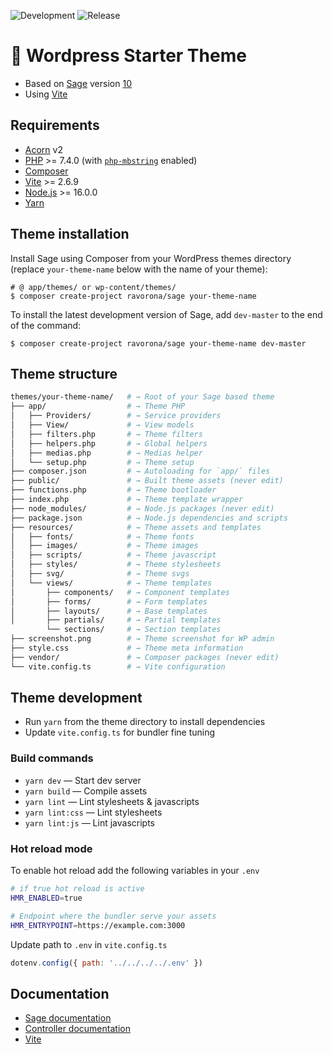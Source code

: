 ![Development](https://github.com/ravorona/sage/actions/workflows/develop.yml/badge.svg) ![Release](https://github.com/ravorona/sage/actions/workflows/publish.yml/badge.svg)

# 🧩 Wordpress Starter Theme

-   Based on [Sage](https://roots.io/sage/) version [10](https://github.com/roots/sage/)
-   Using [Vite](https://vitejs.dev)

## Requirements

-   [Acorn](https://docs.roots.io/acorn/2.x/installation/) v2
-   [PHP](https://secure.php.net/manual/en/install.php) >= 7.4.0 (with [`php-mbstring`](https://secure.php.net/manual/en/book.mbstring.php) enabled)
-   [Composer](https://getcomposer.org/download/)
-   [Vite](https://vitejs.dev) >= 2.6.9
-   [Node.js](http://nodejs.org/) >= 16.0.0
-   [Yarn](https://yarnpkg.com/en/docs/install)

## Theme installation

Install Sage using Composer from your WordPress themes directory (replace `your-theme-name` below with the name of your theme):

```shell
# @ app/themes/ or wp-content/themes/
$ composer create-project ravorona/sage your-theme-name
```

To install the latest development version of Sage, add `dev-master` to the end of the command:

```shell
$ composer create-project ravorona/sage your-theme-name dev-master
```

## Theme structure

```sh
themes/your-theme-name/   # → Root of your Sage based theme
├── app/                  # → Theme PHP
│   ├── Providers/        # → Service providers
│   ├── View/             # → View models
│   ├── filters.php       # → Theme filters
│   ├── helpers.php       # → Global helpers
│   ├── medias.php        # → Medias helper
│   └── setup.php         # → Theme setup
├── composer.json         # → Autoloading for `app/` files
├── public/               # → Built theme assets (never edit)
├── functions.php         # → Theme bootloader
├── index.php             # → Theme template wrapper
├── node_modules/         # → Node.js packages (never edit)
├── package.json          # → Node.js dependencies and scripts
├── resources/            # → Theme assets and templates
│   ├── fonts/            # → Theme fonts
│   ├── images/           # → Theme images
│   ├── scripts/          # → Theme javascript
│   ├── styles/           # → Theme stylesheets
│   ├── svg/              # → Theme svgs
│   └── views/            # → Theme templates
│       ├── components/   # → Component templates
│       ├── forms/        # → Form templates
│       ├── layouts/      # → Base templates
│       ├── partials/     # → Partial templates
        └── sections/     # → Section templates
├── screenshot.png        # → Theme screenshot for WP admin
├── style.css             # → Theme meta information
├── vendor/               # → Composer packages (never edit)
└── vite.config.ts        # → Vite configuration
```

## Theme development

-   Run `yarn` from the theme directory to install dependencies
-   Update `vite.config.ts` for bundler fine tuning

### Build commands

-   `yarn dev` — Start dev server
-   `yarn build` — Compile assets
-   `yarn lint` — Lint stylesheets & javascripts
-   `yarn lint:css` — Lint stylesheets
-   `yarn lint:js` — Lint javascripts

### Hot reload mode

To enable hot reload add the following variables in your `.env`

```sh
# if true hot reload is active
HMR_ENABLED=true

# Endpoint where the bundler serve your assets
HMR_ENTRYPOINT=https://example.com:3000
```

Update path to `.env` in `vite.config.ts`

```javascript
dotenv.config({ path: '../../../../.env' })
```

## Documentation

-   [Sage documentation](https://roots.io/sage/docs/)
-   [Controller documentation](https://github.com/soberwp/controller#usage)
-   [Vite](https://vitejs.dev/guide/)
